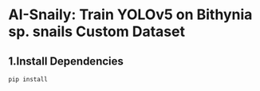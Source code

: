 # AI-Snaily: Train YOLOv5 on Bithynia sp. snails Custom Dataset

## 1.Install Dependencies
```pip install ```